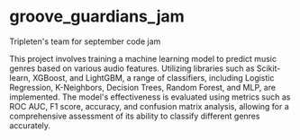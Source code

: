 # groove_guardians_jam
 Tripleten's team for september code jam

This project involves training a machine learning model to predict music genres based on various audio features. Utilizing libraries such as Scikit-learn, XGBoost, and LightGBM, a range of classifiers, including Logistic Regression, K-Neighbors, Decision Trees, Random Forest, and MLP, are implemented. The model's effectiveness is evaluated using metrics such as ROC AUC, F1 score, accuracy, and confusion matrix analysis, allowing for a comprehensive assessment of its ability to classify different genres accurately.
